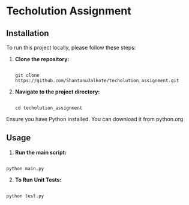 # Techolution Assignment

## Installation

To run this project locally, please follow these steps:

1. **Clone the repository:**
   
   ```
   
   git clone https://github.com/ShantanuJalkote/techolution_assignment.git
   
   ```
3. **Navigate to the project directory:**
   
   ```
   
   cd techolution_assignment
   
   ```
Ensure you have Python installed. You can download it from python.org

## Usage

1. **Run the main script:**

```

python main.py

```

2. **To Run Unit Tests:**

```

python test.py

```
